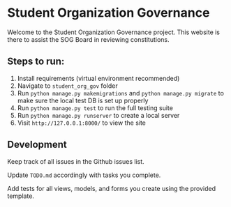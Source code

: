 # Student Organization Governance

Welcome to the Student Organization Governance project. This website is there to assist the SOG Board in reviewing constitutions.

## Steps to run:

1. Install requirements (virtual environment recommended)
2. Navigate to `student_org_gov` folder
3. Run `python manage.py makemigrations` and `python manage.py migrate` to make sure the local test DB is set up properly
4. Run `python manage.py test` to run the full testing suite
5. Run `python manage.py runserver` to create a local server
6. Visit `http://127.0.0.1:8000/` to view the site

## Development

Keep track of all issues in the Github issues list.

Update `TODO.md` accordingly with tasks you complete.

Add tests for all views, models, and forms you create using the provided template.